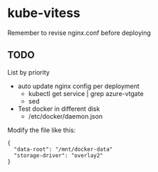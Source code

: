 # kube-vitess

Remember to revise nginx.conf before deploying

## TODO

List by priority

- auto update nginx config per deployment
  - kubectl get service | grep azure-vtgate
  - sed
- Test docker in different disk 
  - /etc/docker/daemon.json

Modify the file like this:

```
{
  "data-root": "/mnt/docker-data"
  "storage-driver": "overlay2"
}
```
